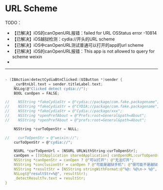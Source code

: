 # URL Scheme

TODO：

* 【已解决】iOS的canOpenURL报错：failed for URL OSStatus error -10814
* 【已解决】iOS越狱检测：cydia://开头的URL scheme
* 【已解决】iOS中canOpenURL测试普通可以打开的app的url scheme
* 【已解决】iOS的canOpenURL报错：This app is not allowed to query for scheme weixin
* 

---

```c

- (IBAction)detectCydiaBtnClicked:(UIButton *)sender {
    _curBtnLbl.text = sender.titleLabel.text;
    NSLog(@"Clicked detect cydia://");
    BOOL canOpen = FALSE;

//    NSString *fakeCydiaStr = @"cydia://package/com.fake.packagename";
//    NSString *fakeCydiaStr = @"CYDIA://package/com.fake.packagename";
//    NSString *fakeCydiaStr = @"Cydia://package/xxx";
//    NSString *openPrefAbout = @"Prefs:root=General&path=About";
//    NSString *openPrefAbout = @"prefs:root=General&path=About";

    NSString *curToOpenStr = NULL;

//    curToOpenStr = @"weixin://";
    curToOpenStr = @"cydia://";

    NSURL *curToOpenUrl = [NSURL URLWithString:curToOpenStr];
    canOpen = [[UIApplication sharedApplication] canOpenURL:curToOpenUrl];
    NSString *canOpenStr = canOpen ? @"可以打开": @"无法打开";
    NSString *conclusionStr = canOpen ? @"可能是越狱手机": @"很可能不是越狱手机";
    NSString *resultStr = [NSString stringWithFormat:@"%@: %@\n-> %@", canOpenStr, curToOpenUrl, conclusionStr];
    NSLog(@"resultStr=%@", resultStr);
    _detectResultTv.text = resultStr;
}
```
